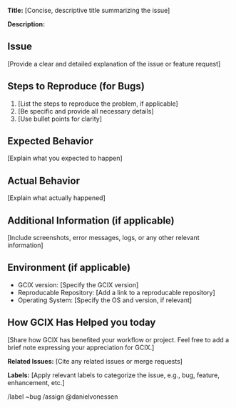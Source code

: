 **Title:**
[Concise, descriptive title summarizing the issue]

**Description:**

## Issue

[Provide a clear and detailed explanation of the issue or feature request]

## Steps to Reproduce (for Bugs)

1. [List the steps to reproduce the problem, if applicable]
2. [Be specific and provide all necessary details]
3. [Use bullet points for clarity]

## Expected Behavior

[Explain what you expected to happen]

## Actual Behavior

[Explain what actually happened]

## Additional Information (if applicable)

[Include screenshots, error messages, logs, or any other relevant information]

## Environment (if applicable)

- GCIX version: [Specify the GCIX version]
- Reproducable Repository: [Add a link to a reproducable repository]
- Operating System: [Specify the OS and version, if relevant]

## How GCIX Has Helped you today

[Share how GCIX has benefited your workflow or project. Feel free to add a brief note expressing your appreciation for GCIX.]

**Related Issues:**
[Cite any related issues or merge requests]

**Labels:**
[Apply relevant labels to categorize the issue, e.g., bug, feature, enhancement, etc.]

/label ~bug
/assign @danielvonessen
